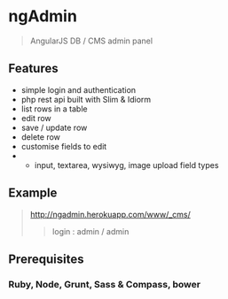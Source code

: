 # ngAdmin
> AngularJS DB / CMS admin panel

## Features
* simple login and authentication
* php rest api built with Slim & Idiorm
* list rows in a table
* edit row
* save / update row
* delete row
* customise fields to edit
* * input, textarea, wysiwyg, image upload field types


## Example
> http://ngadmin.herokuapp.com/www/_cms/
> > login : admin / admin

## Prerequisites
### Ruby, Node, Grunt, Sass & Compass, bower
